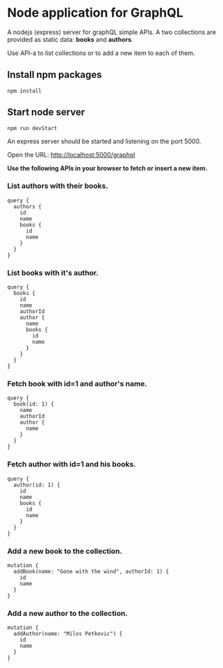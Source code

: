 # Node application for GraphQL

A nodejs (express) server for graphQL simple APIs.
A two collections are provided as static data: **books** and **authors**. 

Use API-a to list collections or to add a new item to each of them.

## Install npm packages
`npm install`

## Start node server
`npm run devStart`

An express server should be started and listening on the port 5000.

Open the URL: [http://localhost:5000/graphql](http://localhost:5000/graphql)

**Use the following APIs in your browser to fetch or insert a new item.**

### List authors with their books.
```
query {
  authors {
    id
    name
    books {
      id
      name
    }
  }
}
```

### List books with it's author. 
```
query {
  books {
    id
    name
    authorId
    author {
      name
      books {
        id
        name
      }
    }
  }
}
```

### Fetch book with id=1 and author's name.
```
query {
  book(id: 1) {
    name
    authorId
    author {      
      name
    }
  }
}
```

### Fetch author with id=1 and his books.
```
query {
  author(id: 1) {
    id
    name
    books {
      id
      name
    }
  }
}
```

### Add a new book to the collection.
```
mutation {
  addBook(name: "Gone with the wind", authorId: 1) {
    id
    name
  }
}
```

### Add a new author to the collection.
```
mutation {
  addAuthor(name: "Milos Petkovic") {
    id
    name
  }
}
```


